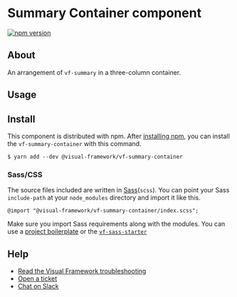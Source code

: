 # Summary Container component

[![npm version](https://badge.fury.io/js/%40visual-framework%2Fvf-summary-container.svg)](https://badge.fury.io/js/%40visual-framework%2Fvf-summary-container)

## About

An arrangement of `vf-summary` in a three-column container.

## Usage

## Install

This component is distributed with npm. After [installing npm](https://www.npmjs.com/get-npm), you can install the `vf-summary-container` with this command.

```
$ yarn add --dev @visual-framework/vf-summary-container
```

### Sass/CSS

The source files included are written in [Sass](http://sass-lang.com)(`scss`). You can point your Sass `include-path` at your `node_modules` directory and import it like this.

```
@import "@visual-framework/vf-summary-container/index.scss";
```

Make sure you import Sass requirements along with the modules. You can use a [project boilerplate](https://stable.visual-framework.dev/building/) or the [`vf-sass-starter`](https://stable.visual-framework.dev/components/vf-sass-starter/)

## Help

- [Read the Visual Framework troubleshooting](https://stable.visual-framework.dev/troubleshooting/)
- [Open a ticket](https://github.com/visual-framework/vf-core/issues)
- [Chat on Slack](https://join.slack.com/t/visual-framework/shared_invite/enQtNDAxNzY0NDg4NTY0LWFhMjEwNGY3ZTk3NWYxNWVjOWQ1ZWE4YjViZmY1YjBkMDQxMTNlNjQ0N2ZiMTQ1ZTZiMGM4NjU5Y2E0MjM3ZGQ)
